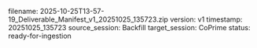 filename: 2025-10-25T13-57-19_Deliverable_Manifest_v1_20251025_135723.zip
version: v1
timestamp: 20251025_135723
source_session: Backfill
target_session: CoPrime
status: ready-for-ingestion
